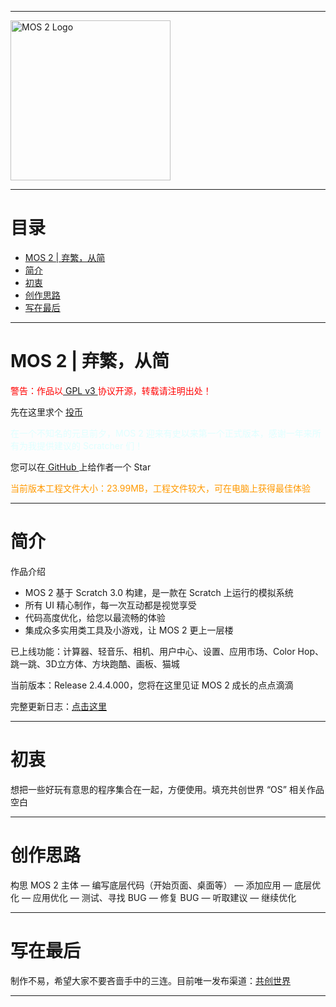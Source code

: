 <!DOCTYPE html>
<html>
<head>
<meta charset="utf-8">
</head>
<body>

***
<img src="https://tvax1.sinaimg.cn/large/008aObVzly1h31yf34h6gj31hc0u0798.jpg" alt="MOS 2 Logo" width="256" data-width="1920" data-height="1080">

***
<h1>目录</h1>
<ul>
    <li><a href="#p1">MOS 2 | 弃繁，从简</a></li>
    <li><a href="#p2">简介</a></li>
    <li><a href="#p3">初衷</a></li>
    <li><a href="#p4">创作思路</a></li>
    <li><a href="#p5">写在最后</a></li>
    </ul> 

***
<h1><a name="p1">MOS 2 | 弃繁，从简</a></h1>
<p style="color:#ff0000;">警告：作品以<a href="https://fastly.jsdelivr.net/gh/fengyec2/MOS_2/LICENSE" target="_blank"> GPL v3 </a>协议开源，转载请注明出处！</p>
<p>先在这里求个 <a href="https://www.ccw.site/detail/601d373c9baa5d5383685e68?inviteCode=QDnzQ626zZ20nBZv" target="_blank">投币</a></p>
<p style="color:#E0FFFF;">在一个不知名的元旦前夕，MOS 2 迎来有史以来第一个正式版本，感谢一年来所有为我提供建议的 Scratcher 们！</p>
<p>您可以在<a href="https://github.com/fengyec2/MOS_2" target="_blank"> GitHub </a>上给作者一个 Star </p>
<p style="color:#FF9900;">当前版本工程文件大小：23.99MB，工程文件较大，可在电脑上获得最佳体验</p>

***
<h1><a name="p2">简介</a></h1>
<p>作品介绍</p>
<ul>
    <li>MOS 2 基于 Scratch 3.0 构建，是一款在 Scratch 上运行的模拟系统</li>
    <li>所有 UI 精心制作，每一次互动都是视觉享受</li>
    <li>代码高度优化，给您以最流畅的体验</li>
    <li>集成众多实用类工具及小游戏，让 MOS 2 更上一层楼</li>
    </ul> 
<p>已上线功能：计算器、轻音乐、相机、用户中心、设置、应用市场、Color Hop、跳一跳、3D立方体、方块跑酷、画板、猫城</p>
<p>当前版本：Release 2.4.4.000，您将在这里见证 MOS 2 成长的点点滴滴</p>
<p>完整更新日志：<a href="https://github.com/fengyec2/MOS_2/blob/main/Changelog" target="_blank">点击这里</a></p>

***
<h1><a name="p3">初衷</a></h1>
<p>想把一些好玩有意思的程序集合在一起，方便使用。填充共创世界 “OS” 相关作品空白</p>

***
<h1><a name="p4">创作思路</a></h1>
<p>构思 MOS 2 主体 — 编写底层代码（开始页面、桌面等） — 添加应用 — 底层优化 — 应用优化 — 测试、寻找 BUG — 修复 BUG — 听取建议 — 继续优化</p>

***
<h1><a name="p5">写在最后</a></h1>
<p>制作不易，希望大家不要吝啬手中的三连。目前唯一发布渠道：<a href="https://www.ccw.site/detail/601d373c9baa5d5383685e68?inviteCode=QDnzQ626zZ20nBZv" target="_blank">共创世界</a></p>

***
</body>
</html>

